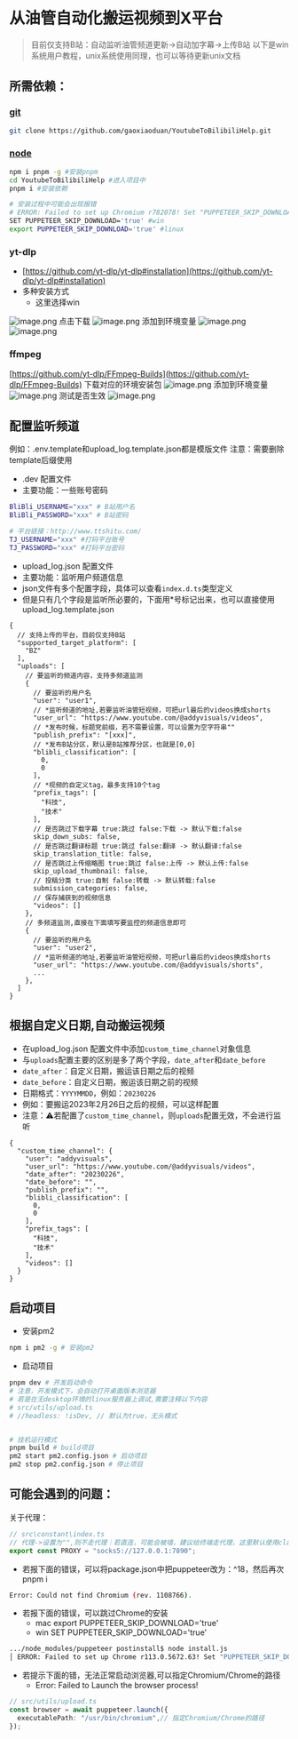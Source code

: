 # 从油管自动化搬运视频到X平台

> 目前仅支持B站：自动监听油管频道更新->自动加字幕->上传B站
> 以下是win系统用户教程，unix系统使用同理，也可以等待更新unix文档

## 所需依赖：

### [git](https://git-scm.com/book/zh/v2/%E8%B5%B7%E6%AD%A5-%E5%AE%89%E8%A3%85-Git)

```bash
git clone https://github.com/gaoxiaoduan/YoutubeToBilibiliHelp.git
```

### [node](https://nodejs.org/en)

```bash
npm i pnpm -g #安装pnpm
cd YoutubeToBilibiliHelp #进入项目中
pnpm i #安装依赖

# 安装过程中可能会出现报错
# ERROR: Failed to set up Chromium r782078! Set "PUPPETEER_SKIP_DOWNLOAD" env variable to skip download
SET PUPPETEER_SKIP_DOWNLOAD='true' #win
export PUPPETEER_SKIP_DOWNLOAD='true' #linux
```

### yt-dlp

- [https://github.com/yt-dlp/yt-dlp#installation](https://github.com/yt-dlp/yt-dlp#installation)
- 多种安装方式
  - 这里选择win

![image.png](https://cdn.jsdelivr.net/gh/gaoxiaoduan/picGoImg@main/images/202305251129146.png)
点击下载
![image.png](https://cdn.jsdelivr.net/gh/gaoxiaoduan/picGoImg@main/images/202305251129461.png)
添加到环境变量
![image.png](https://cdn.jsdelivr.net/gh/gaoxiaoduan/picGoImg@main/images/202305251129370.png)
![image.png](https://cdn.jsdelivr.net/gh/gaoxiaoduan/picGoImg@main/images/202305251130475.png)

### ffmpeg

[https://github.com/yt-dlp/FFmpeg-Builds](https://github.com/yt-dlp/FFmpeg-Builds)
下载对应的环境安装包
![image.png](https://cdn.jsdelivr.net/gh/gaoxiaoduan/picGoImg@main/images/202305251130129.png)
添加到环境变量
![image.png](https://cdn.jsdelivr.net/gh/gaoxiaoduan/picGoImg@main/images/202305251130077.png)
测试是否生效
![image.png](https://cdn.jsdelivr.net/gh/gaoxiaoduan/picGoImg@main/images/202305251130083.png)

## 配置监听频道

例如：.env.template和upload_log.template.json都是模版文件
注意：需要删除template后缀使用

- .dev 配置文件
- 主要功能：一些账号密码

```bash
BliBli_USERNAME="xxx" # B站用户名
BliBli_PASSWORD="xxx" # B站密码

# 平台链接：http://www.ttshitu.com/
TJ_USERNAME="xxx" #打码平台账号
TJ_PASSWORD="xxx" #打码平台密码
```

- upload_log.json 配置文件
- 主要功能：监听用户频道信息
- json文件有多个配置字段，具体可以查看`index.d.ts`类型定义
- 但是只有几个字段是监听所必要的，下面用*号标记出来，也可以直接使用upload_log.template.json

```json3
{
  // 支持上传的平台，目前仅支持B站
  "supported_target_platform": [
    "BZ"
  ],
  "uploads": [
    // 要监听的频道内容，支持多频道监测
    {
      // 要监听的用户名
      "user": "user1", 
      // *监听频道的地址,若要监听油管短视频，可把url最后的videos换成shorts
      "user_url": "https://www.youtube.com/@addyvisuals/videos",
      // *发布时候，标题党前缀，若不需要设置，可以设置为空字符串""
      "publish_prefix": "[xxx]",
      // *发布B站分区，默认是B站推荐分区，也就是[0,0]
      "blibli_classification": [
        0,
        0
      ],
      // *视频的自定义tag，最多支持10个tag
      "prefix_tags": [
        "科技",
        "技术"
      ],
      // 是否跳过下载字幕 true:跳过 false:下载 -> 默认下载:false
      skip_down_subs: false,
      // 是否跳过翻译标题 true:跳过 false:翻译 -> 默认翻译:false
      skip_translation_title: false,
      // 是否跳过上传缩略图 true:跳过 false:上传 -> 默认上传:false
      skip_upload_thumbnail: false,
      // 投稿分类 true:自制 false:转载 -> 默认转载:false
      submission_categories: false, 
      // 保存捕获到的视频信息
      "videos": []
    },
    // 多频道监测,直接在下面填写要监控的频道信息即可
    {
      // 要监听的用户名
      "user": "user2", 
      // *监听频道的地址,若要监听油管短视频，可把url最后的videos换成shorts
      "user_url": "https://www.youtube.com/@addyvisuals/shorts",
      ...
    },
  ]
}
```

## 根据自定义日期,自动搬运视频

- 在upload_log.json 配置文件中添加`custom_time_channel`对象信息
- 与`uploads`配置主要的区别是多了两个字段，`date_after`和`date_before`
- `date_after`：自定义日期，搬运该日期之后的视频
- `date_before`：自定义日期，搬运该日期之前的视频
- 日期格式：`YYYYMMDD`，例如：`20230226`
- 例如：要搬运2023年2月26日之后的视频，可以这样配置
- 注意：⚠️若配置了`custom_time_channel`，则`uploads`配置无效，不会进行监听

```json3
{
  "custom_time_channel": {
    "user": "addyvisuals",
    "user_url": "https://www.youtube.com/@addyvisuals/videos",
    "date_after": "20230226",
    "date_before": "",
    "publish_prefix": "",
    "blibli_classification": [
      0,
      0
    ],
    "prefix_tags": [
      "科技",
      "技术"
    ],
    "videos": []
  }
}
```

## 启动项目

- 安装pm2

```bash
npm i pm2 -g # 安装pm2
```

- 启动项目

```bash
pnpm dev # 开发启动命令
# 注意，开发模式下，会自动打开桌面版本浏览器
# 若是在无desktop环境的linux服务器上调试,需要注释以下内容
# src/utils/upload.ts
# //headless: !isDev, // 默认为true，无头模式


# 挂机运行模式
pnpm build # build项目
pm2 start pm2.config.json # 启动项目
pm2 stop pm2.config.json # 停止项目
```

## 可能会遇到的问题：

关于代理：

```typescript
// src\constant\index.ts
// 代理->设置为"",则不走代理｜若直连，可能会被墙，建议给终端走代理，这里默认使用clash本地代理
export const PROXY = "socks5://127.0.0.1:7890";
```

- 若报下面的错误，可以将package.json中把puppeteer改为：^18，然后再次pnpm i

```bash
Error: Could not find Chromium (rev. 1108766).
```

- 若报下面的错误，可以跳过Chrome的安装
  - mac export PUPPETEER_SKIP_DOWNLOAD='true'
  - win SET PUPPETEER_SKIP_DOWNLOAD='true'

```bash
.../node_modules/puppeteer postinstall$ node install.js
│ ERROR: Failed to set up Chrome r113.0.5672.63! Set "PUPPETEER_SKIP_DOWNLOAD" env variable to skip download.
```

- 若提示下面的错，无法正常启动浏览器,可以指定Chromium/Chrome的路径
  - Error: Failed to Launch the browser process!

```ts
// src/utils/upload.ts
const browser = await puppeteer.launch({
  executablePath: "/usr/bin/chromium",// 指定Chromium/Chrome的路径
});
```